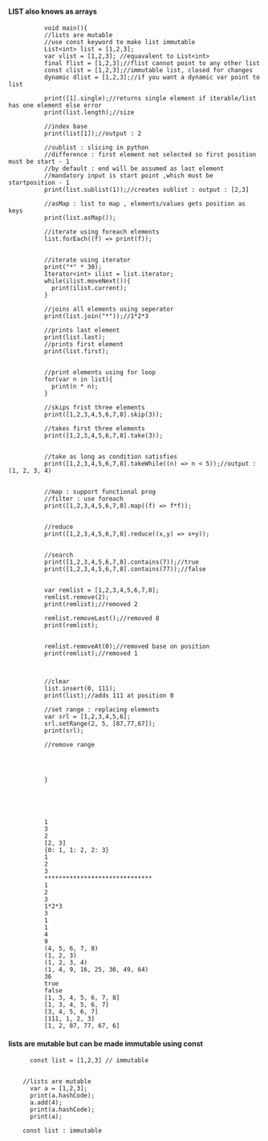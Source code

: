 #### LIST also knows as arrays

              void main(){
              //lists are mutable
              //use const keyword to make list immutable
              List<int> list = [1,2,3];
              var vlist = [1,2,3]; //equavalent to List<int>
              final flist = [1,2,3];//flist cannot point to any other list
              const clist = [1,2,3];//immutable list, closed for changes
              dynamic dlist = [1,2,3];//if you want a dynamic var point to list

              print([1].single);//returns single element if iterable/list has one element else error
              print(list.length);//size

              //index base
              print(list[1]);//output : 2

              //sublist : slicing in python
              //difference : first element not selected so first position must be start - 1
              //by default : end will be assumed as last element
              //mandatory input is start point ,which must be startposition - 1 
              print(list.sublist(1));//creates sublist : output : [2,3]

              //asMap : list to map , elements/values gets position as keys
              print(list.asMap());

              //iterate using foreach elements
              list.forEach((f) => print(f));


              //iterate using iterator
              print("*" * 30);
              Iterator<int> ilist = list.iterator;
              while(ilist.moveNext()){
                print(ilist.current);
              }

              //joins all elements using seperator
              print(list.join("*"));//1*2*3

              //prints last element
              print(list.last);
              //prints first element
              print(list.first);


              //print elements using for loop
              for(var n in list){
                print(n * n);
              }

              //skips frist three elements
              print([1,2,3,4,5,6,7,8].skip(3));

              //takes first three elements 
              print([1,2,3,4,5,6,7,8].take(3));


              //take as long as condition satisfies
              print([1,2,3,4,5,6,7,8].takeWhile((n) => n < 5));//output : (1, 2, 3, 4)


              //map : support functional prog
              //filter : use foreach
              print([1,2,3,4,5,6,7,8].map((f) => f*f));


              //reduce
              print([1,2,3,4,5,6,7,8].reduce((x,y) => x+y));


              //search
              print([1,2,3,4,5,6,7,8].contains(7));//true
              print([1,2,3,4,5,6,7,8].contains(77));//false


              var remlist = [1,2,3,4,5,6,7,8]; 
              remlist.remove(2);
              print(remlist);//removed 2

              remlist.removeLast();//removed 8
              print(remlist);


              remlist.removeAt(0);//removed base on position
              print(remlist);//removed 1



              //clear
              list.insert(0, 111);
              print(list);//adds 111 at position 0

              //set range : replacing elements
              var srl = [1,2,3,4,5,6];
              srl.setRange(2, 5, [87,77,67]);
              print(srl);

              //remove range




              }





              1
              3
              2
              [2, 3]
              {0: 1, 1: 2, 2: 3}
              1
              2
              3
              ******************************
              1
              2
              3
              1*2*3
              3
              1
              1
              4
              9
              (4, 5, 6, 7, 8)
              (1, 2, 3)
              (1, 2, 3, 4)
              (1, 4, 9, 16, 25, 36, 49, 64)
              36
              true
              false
              [1, 3, 4, 5, 6, 7, 8]
              [1, 3, 4, 5, 6, 7]
              [3, 4, 5, 6, 7]
              [111, 1, 2, 3]
              [1, 2, 87, 77, 67, 6]
              
              
#### lists are mutable but can be made immutable using const

          const list = [1,2,3] // immutable


        //lists are mutable
          var a = [1,2,3];
          print(a.hashCode);
          a.add(4);
          print(a.hashCode);
          print(a);

        const list : immutable
